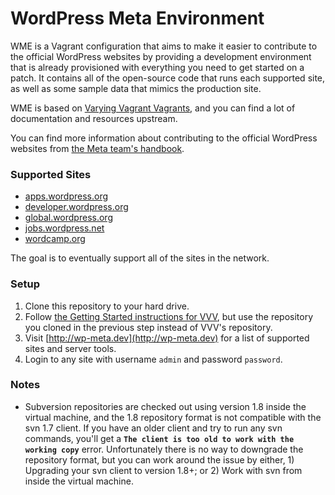 # WordPress Meta Environment

WME is a Vagrant configuration that aims to make it easier to contribute to the official WordPress websites by 
providing a development environment that is already provisioned with everything you need to get started on a patch. 
It contains all of the open-source code that runs each supported site, as well as some sample data that mimics the
production site.
 
WME is based on [Varying Vagrant Vagrants](https://github.com/Varying-Vagrant-Vagrants/VVV), and you can find 
a lot of documentation and resources upstream.
 
You can find more information about contributing to the official WordPress websites from [the Meta team's
handbook](http://make.wordpress.org/meta/handbook/).


### Supported Sites

* [apps.wordpress.org](http://apps.wordpress.org)
* [developer.wordpress.org](http://developer.wordpress.org)
* [global.wordpress.org](http://global.wordpress.org)
* [jobs.wordpress.net](http://jobs.wordpress.net)
* [wordcamp.org](http://wordcamp.org)

The goal is to eventually support all of the sites in the network.


### Setup

1. Clone this repository to your hard drive.
1. Follow [the Getting Started instructions for VVV](https://github.com/Varying-Vagrant-Vagrants/VVV), but use the
   repository you cloned in the previous step instead of VVV's repository.
1. Visit [http://wp-meta.dev](http://wp-meta.dev) for a list of supported sites and server tools.
1. Login to any site with username `admin` and password `password`.


### Notes

* Subversion repositories are checked out using version 1.8 inside the virtual machine, and the 1.8 repository format
  is not compatible with the svn 1.7 client. If you have an older client and try to run any svn commands,
  you'll get a **`The client is too old to work with the working copy`** error. Unfortunately there is no way to downgrade the repository format,
  but you can work around the issue by either, 1) Upgrading your svn client to version 1.8+; or 2) Work with svn
  from inside the virtual machine.
